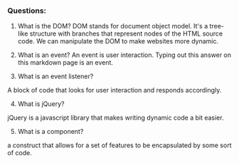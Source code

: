 ### Questions:
1. What is the DOM?
DOM stands for document object model. It's a tree-like structure with branches that represent nodes of the HTML source code. We can manipulate the DOM to make websites more dynamic. 


2. What is an event?
An event is user interaction. Typing out this answer on this markdown page is an event. 

3. What is an event listener?

A block of code that looks for user interaction and responds accordingly. 

4. What is jQuery?

jQuery is a javascript library that makes writing dynamic code a bit easier. 

5. What is a component? 

a construct that allows for a set of features to be encapsulated by some sort of code.